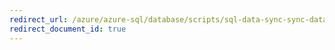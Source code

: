 ```yaml
---
redirect_url: /azure/azure-sql/database/scripts/sql-data-sync-sync-data-between-sql-databases
redirect_document_id: true
---
```

